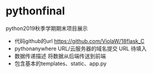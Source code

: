 # pythonfinal
python2019秋季学期期末项目展示
* 代码github的url  https://github.com/ViolaW/18flask_C
* pythonanywhere URL/云服务器的域名提交 URL 待填入
* 数据传递描述 将数据从后端传送到前端 
* 包含基本的templates、static、app.py
